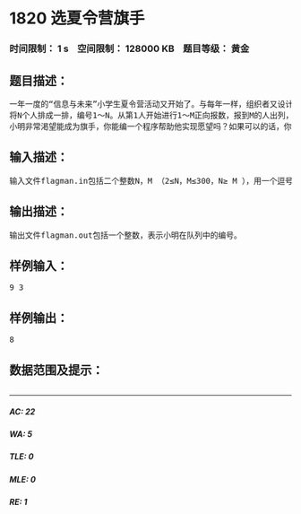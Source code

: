 # 1820 选夏令营旗手   
### 时间限制： 1 s&nbsp;&nbsp;&nbsp;&nbsp;空间限制： 128000 KB&nbsp;&nbsp;&nbsp;&nbsp;题目等级： 黄金  
## 题目描述：  

<pre>
一年一度的“信息与未来”小学生夏令营活动又开始了。与每年一样，组织者又设计安排了许多有趣的活动，其中第一项依然是挑选本次夏令营的旗手！由于这是一个非常具有荣誉感的角色，所以报名参加夏令营旗手角逐的营员仍然非常多，营委会于是规定：
将N个人排成一排，编号1～N。从第1人开始进行1～M正向报数，报到M的人出列，再从下一个人开始继续1到M报数、出列。（注意：按某个方向报数报到尾部时，再反方向继续报数）。如此进行下去，直到剩下一人为止，这个人就是本次夏令营的旗手。
小明非常渇望能成为旗手，你能编一个程序帮助他实现愿望吗？如果可以的话，你的程序应输出小明的编号。
</pre>
  
  
## 输入描述：  

<pre>
输入文件flagman.in包括二个整数N，M （2≤N，M≤300，N≥ M ），用一个逗号分隔。
</pre>
  
  
## 输出描述：  

<pre>
输出文件flagman.out包括一个整数，表示小明在队列中的编号。
</pre>
  
  
## 样例输入：  

<pre>
9 3
</pre>
  
  
## 样例输出：  

<pre>
8
</pre>
  
  
## 数据范围及提示：  

<pre>
</pre>
  
  
***  

##### AC: 22  
##### WA: 5  
##### TLE: 0  
##### MLE: 0  
##### RE: 1  
